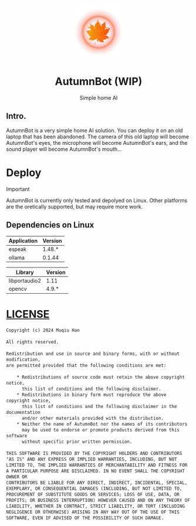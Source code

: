 <div align="center">

<img src="./.github/logo.png" height="150px">

# AutumnBot (WIP)

Simple home AI

</div>

## Intro.

AutumnBot is a very simple home AI solution. You can deploy it on an old laptop that has been abandoned. The camera of this old laptop will become AutumnBot's eyes, the microphone will become AutumnBot's ears, and the sound player will become AutumnBot's mouth...

# Deploy

> [!IMPORTANT]
> AutumnBot is currently only tested and depolyed on Linux. Other platforms are the oretically supported, but may require more work.

## Dependencies on Linux

| Application | Version |
| ----------- | ------- |
| espeak      | 1.48.*  |
| ollama      | 0.1.44  |

| Library       | Version |
| ------------- | ------- |
| libportaudio2 | 1.11    |
| opencv        | 4.9.*   |

# [LICENSE](./LICENSE)

```
Copyright (c) 2024 Muqiu Han

All rights reserved.

Redistribution and use in source and binary forms, with or without modification,
are permitted provided that the following conditions are met:

    * Redistributions of source code must retain the above copyright notice,
      this list of conditions and the following disclaimer.
    * Redistributions in binary form must reproduce the above copyright notice,
      this list of conditions and the following disclaimer in the documentation
      and/or other materials provided with the distribution.
    * Neither the name of AutumnBot nor the names of its contributors
      may be used to endorse or promote products derived from this software
      without specific prior written permission.

THIS SOFTWARE IS PROVIDED BY THE COPYRIGHT HOLDERS AND CONTRIBUTORS
"AS IS" AND ANY EXPRESS OR IMPLIED WARRANTIES, INCLUDING, BUT NOT
LIMITED TO, THE IMPLIED WARRANTIES OF MERCHANTABILITY AND FITNESS FOR
A PARTICULAR PURPOSE ARE DISCLAIMED. IN NO EVENT SHALL THE COPYRIGHT OWNER OR
CONTRIBUTORS BE LIABLE FOR ANY DIRECT, INDIRECT, INCIDENTAL, SPECIAL,
EXEMPLARY, OR CONSEQUENTIAL DAMAGES (INCLUDING, BUT NOT LIMITED TO,
PROCUREMENT OF SUBSTITUTE GOODS OR SERVICES; LOSS OF USE, DATA, OR
PROFITS; OR BUSINESS INTERRUPTION) HOWEVER CAUSED AND ON ANY THEORY OF
LIABILITY, WHETHER IN CONTRACT, STRICT LIABILITY, OR TORT (INCLUDING
NEGLIGENCE OR OTHERWISE) ARISING IN ANY WAY OUT OF THE USE OF THIS
SOFTWARE, EVEN IF ADVISED OF THE POSSIBILITY OF SUCH DAMAGE.
```